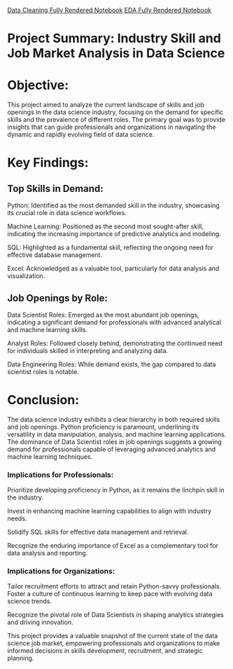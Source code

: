 [Data Cleaning Fully Rendered Notebook](https://nbviewer.org/github/aakash1404/Data-Science-Job-Posting-on-Glassdoor/blob/main/Data%20Cleaning.ipynb)
[EDA Fully Rendered Notebook](https://nbviewer.org/github/aakash1404/Data-Science-Job-Posting-on-Glassdoor/blob/main/Performing%20EDA.ipynb)

# Project Summary: Industry Skill and Job Market Analysis in Data Science

# Objective:
This project aimed to analyze the current landscape of skills and job openings in the data science industry, focusing on the demand for specific skills and the prevalence of different roles. The primary goal was to provide insights that can guide professionals and organizations in navigating the dynamic and rapidly evolving field of data science.

# Key Findings:

## Top Skills in Demand:
Python: Identified as the most demanded skill in the industry, showcasing its crucial role in data science workflows.

Machine Learning: Positioned as the second most sought-after skill, indicating the increasing importance of predictive analytics and modeling.

SQL: Highlighted as a fundamental skill, reflecting the ongoing need for effective database management.

Excel: Acknowledged as a valuable tool, particularly for data analysis and visualization.


## Job Openings by Role:
Data Scientist Roles: Emerged as the most abundant job openings, indicating a significant demand for professionals with advanced analytical and machine learning skills.

Analyst Roles: Followed closely behind, demonstrating the continued need for individuals skilled in interpreting and analyzing data.

Data Engineering Roles: While demand exists, the gap compared to data scientist roles is notable.


# Conclusion:
The data science industry exhibits a clear hierarchy in both required skills and job openings. Python proficiency is paramount, underlining its versatility in data manipulation, analysis, and machine learning applications. The dominance of Data Scientist roles in job openings suggests a growing demand for professionals capable of leveraging advanced analytics and machine learning techniques.

### Implications for Professionals:
Prioritize developing proficiency in Python, as it remains the linchpin skill in the industry.

Invest in enhancing machine learning capabilities to align with industry needs.

Solidify SQL skills for effective data management and retrieval.

Recognize the enduring importance of Excel as a complementary tool for data analysis and reporting.


### Implications for Organizations:
Tailor recruitment efforts to attract and retain Python-savvy professionals.
Foster a culture of continuous learning to keep pace with evolving data science trends.

Recognize the pivotal role of Data Scientists in shaping analytics strategies and driving innovation.

This project provides a valuable snapshot of the current state of the data science job market, empowering professionals and organizations to make informed decisions in skills development, recruitment, and strategic planning.
